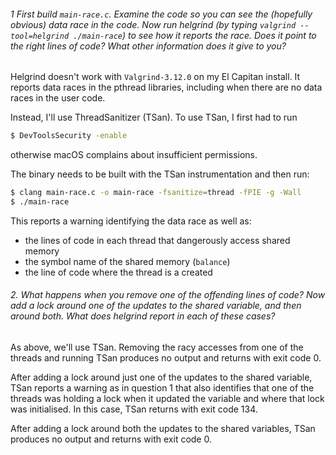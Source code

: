 ###### 1 First build `main-race.c`. Examine the code so you can see the (hopefully obvious) data race in the code. Now run helgrind (by typing `valgrind --tool=helgrind ./main-race`) to see how it reports the race. Does it point to the right lines of code? What other information does it give to you?

Helgrind doesn't work with `Valgrind-3.12.0` on my El Capitan install. It reports data races in the pthread libraries, including when there are no data races in the user code.

Instead, I'll use ThreadSanitizer (TSan). To use TSan, I first had to run

```sh
$ DevToolsSecurity -enable
```

otherwise macOS complains about insufficient permissions.

The binary needs to be built with the TSan instrumentation and then run:

```sh
$ clang main-race.c -o main-race -fsanitize=thread -fPIE -g -Wall
$ ./main-race
```

This reports a warning identifying the data race as well as:
* the lines of code in each thread that dangerously access shared memory
* the symbol name of the shared memory (`balance`)
* the line of code where the thread is a created


###### 2. What happens when you remove one of the offending lines of code? Now add a lock around one of the updates to the shared variable, and then around both. What does helgrind report in each of these cases?

As above, we'll use TSan. Removing the racy accesses from one of the threads and running TSan produces no output and returns with exit code 0.

After adding a lock around just one of the updates to the shared variable, TSan reports a warning as in question 1 that also identifies that one of the threads was holding a lock when it updated the variable and where that lock was initialised. In this case, TSan returns with exit code 134.

After adding a lock around both the updates to the shared variables, TSan produces no output and returns with exit code 0.
